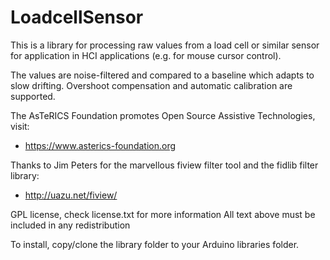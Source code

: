 LoadcellSensor 
==============


This is a library for processing raw values from a load cell or similar sensor for application in HCI applications (e.g. for mouse cursor control).

The values are noise-filtered and compared to a baseline which adapts to slow drifting. Overshoot compensation and automatic calibration are supported.

The AsTeRICS Foundation promotes Open Source Assistive Technologies, visit:
* https://www.asterics-foundation.org  

Thanks to Jim Peters for the marvellous fiview filter tool and the fidlib filter library:
* http://uazu.net/fiview/

GPL license, check license.txt for more information
All text above must be included in any redistribution

To install, copy/clone the library folder to your Arduino libraries folder.
